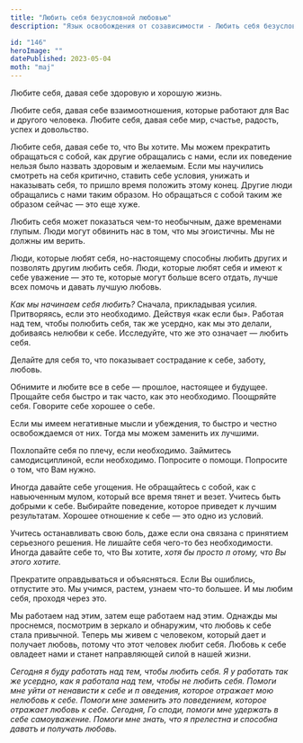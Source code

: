 ```yaml
---
title: "Любить себя безусловной любовью"
description: "Язык освобождения от созависимости - Любить себя безусловной любовью"

id: "146"
heroImage: ""
datePublished: 2023-05-04
moth: "maj"
---
```


Любите себя, давая себе здоровую и хорошую жизнь.

Любите себя, давая себе взаимоотношения, которые работают для Вас и другого
человека. Любите себя, давая себе мир, счастье, радость, успех и довольство.

Любите себя, давая себе то, что Вы хотите. Мы можем прекратить обращаться с
собой, как другие обращались с нами, если их поведение нельзя было назвать
здоровым и желаемым. Если мы научились смотреть на себя критично, ставить себе
условия, унижать и наказывать себя, то пришло время положить этому конец.
Другие люди обращались с нами таким образом. Но обращаться с собой таким же
образом сейчас — это еще хуже.

Любить себя может показаться чем-то необычным, даже временами глупым. Люди
могут обвинить нас в том, что мы эгоистичны. Мы не должны им верить.

Люди, которые любят себя, но-настоящему способны любить других и позволять
другим любить себя. Люди, которые любят себя и имеют к себе уважение — это те,
которые могут больше всего отдать, лучше всех помочь и давать лучшую любовь.

_Как мы начинаем себя любить?_ Сначала, прикладывая усилия. Притворяясь, если
это необходимо. Действуя «как если бы». Работая над тем, чтобы полюбить себя,
так же усердно, как мы это делали, добиваясь нелюбви к себе. Исследуйте, что
же это означает — любить себя.

Делайте для себя то, что показывает сострадание к себе, заботу, любовь.

Обнимите и любите все в себе — прошлое, настоящее и будущее. Прощайте себя
быстро и так часто, как это необходимо. Поощряйте себя. Говорите себе хорошее
о себе.

Если мы имеем негативные мысли и убеждения, то быстро и честно освобождаемся
от них. Тогда мы можем заменить их лучшими.

Похлопайте себя по плечу, если необходимо. Займитесь самодисциплиной, если
необходимо. Попросите о помощи. Попросите о том, что Вам нужно.

Иногда давайте себе угощения. Не обращайтесь с собой, как с навьюченным мулом,
который все время тянет и везет. Учитесь быть добрыми к себе. Выбирайте
поведение, которое приведет к лучшим результатам. Хорошее отношение к себе —
это одно из условий.

Учитесь останавливать свою боль, даже если она связана с принятием серьезного
решения. Не лишайте себя чего-то без необходимости. Иногда давайте себе то,
что Вы хотите, _хотя_ _бы_ _просто_ _п_ _отому,_ _что_ _Вы_ _этого_ _хотите._

Прекратите оправдываться и объясняться. Если Вы ошиблись, отпустите это. Мы
учимся, растем, узнаем что-то большее. И мы любим себя, проходя через это.

Мы работаем над этим, затем еще работаем над этим. Однажды мы проснемся,
посмотрим в зеркало и обнаружим, что любовь к себе стала привычной. Теперь мы
живем с человеком, который дает и получает любовь, потому что этот человек
любит себя. Любовь к себе овладеет нами и станет направляющей силой в нашей
жизни.

_Сегодня_ _я_ _буду_ _работать_ _над_ _тем,_ _чтобы_ _любить_ _себя._ _Я_ _y_
_работать_ _так_ _же_ _усердно,_ _как_ _я_ _работала_ _над_ _тем,_ _чтобы_
_не_ _любить_ _себя._ _Помоги_ _мне_ _уйти_ _от_ _ненависти_ _к_ _себе_ _и_
_п_ _оведения,_ _которое_ _отражает_ _мою_ _нелюбовь_ _к_ _себе._ _Помоги_
_мне_ _заменить_ _это_ _поведением,_ _которое_ _отражает_ _любовь_ _к_ _себе._
_Сегодня,_ _Го_ _споди,_ _помоги_ _мне_ _удержать_ _в_ _себе_ _самоуважение._
_Помоги_ _мне_ _знать,_ _что_ _я_ _прелестна_ _и_ _способна_ _даватъ_ _и_
_получать_ _любовь._
